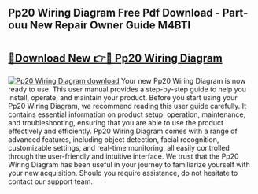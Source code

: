 ## Pp20 Wiring Diagram Free Pdf Download - Part-ouu New Repair Owner Guide M4BTl

# <h2><a href="http://dfq3vy.blite.top/?on=Pp20+Wiring+Diagram">🔗Download New 👉🔴 Pp20 Wiring Diagram</a></h2>

[![Pp20 Wiring Diagram download](https://i.imgur.com/lujVjoI.png)](http://dfq3vy.blite.top/?on=Pp20+Wiring+Diagram)
Your new Pp20 Wiring Diagram is now ready to use. This user manual provides a step-by-step guide to help you install, operate, and maintain your product. Before you start using your Pp20 Wiring Diagram, we recommend reading this user guide carefully. It contains essential information on product setup, operation, maintenance, and troubleshooting, ensuring that you are able to use the product effectively and efficiently. Pp20 Wiring Diagram comes with a range of advanced features, including object detection, facial recognition, customizable settings, and real-time monitoring, all easily controlled through the user-friendly and intuitive interface. We trust that the Pp20 Wiring Diagram has been useful in your journey to familiarize yourself with your new acquisition. Should you require assistance, do not hesitate to contact our support team.
